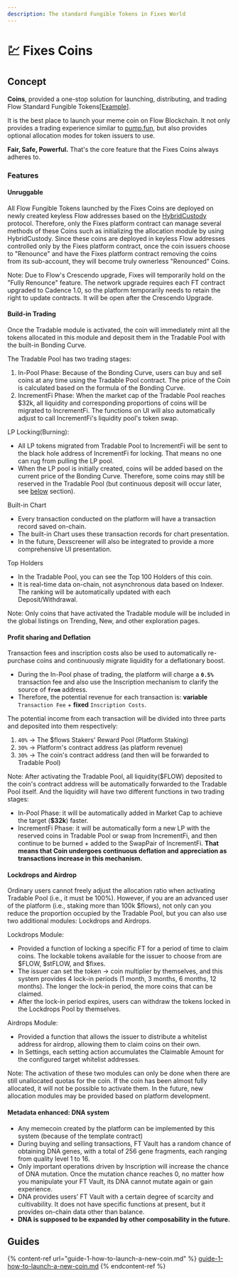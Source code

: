```yaml
---
description: The standard Fungible Tokens in Fixes World
---
```


# 💹 Fixes Coins

## Concept

**Coins**, provided a one-stop solution for launching, distributing, and trading Flow Standard Fungible Tokens[\[Example\]](https://github.com/onflow/flow-ft).

It is the best place to launch your meme coin on Flow Blockchain. It not only provides a trading experience similar to [pump.fun](https://pump.fun/), but also provides optional allocation modes for token issuers to use.

**Fair, Safe, Powerful.** That's the core feature that the Fixes Coins always adheres to.

### Features

#### Unruggable

All Flow Fungible Tokens launched by the Fixes Coins are deployed on newly created keyless Flow addresses based on the [HybridCustody](https://github.com/onflow/hybrid-custody/) protocol. Therefore, only the Fixes platform contract can manage several methods of these Coins such as initializing the allocation module by using HybridCustody. Since these coins are deployed in keyless Flow addresses controlled only by the Fixes platform contract, once the coin issuers choose to "Renounce" and have the Fixes platform contract removing the coins from its sub-account, they will become truly ownerless "Renounced" Coins.

Note: Due to Flow's Crescendo upgrade, Fixes will temporarily hold on the "Fully Renounce" feature. The network upgrade requires each FT contract upgraded to Cadence 1.0, so the platform temporarily needs to retain the right to update contracts. It will be open after the Crescendo Upgrade.

#### Build-in Trading

Once the Tradable module is activated, the coin will immediately mint all the tokens allocated in this module and deposit them in the Tradable Pool with the built-in Bonding Curve.

The Tradable Pool has two trading stages:

1. In-Pool Phase: Because of the Bonding Curve, users can buy and sell coins at any time using the Tradable Pool contract. The price of the Coin is calculated based on the formula of the Bonding Curve.
2. IncrementFi Phase: When the market cap of the Tradable Pool reaches $32k, all liquidity and corresponding proportions of coins will be migrated to IncrementFi. The functions on UI will also automatically adjust to call IncrementFi's liquidity pool's token swap.

LP Locking(Burning):

* All LP tokens migrated from Tradable Pool to IncrementFi will be sent to the black hole address of IncrementFi for locking. That means no one can rug from pulling the LP pool.
* When the LP pool is initially created, coins will be added based on the current price of the Bonding Curve. Therefore, some coins may still be reserved in the Tradable Pool (but continuous deposit will occur later, see [below](./#profit-sharing-and-deflation) section).

Built-in Chart

* Every transaction conducted on the platform will have a transaction record saved on-chain.
* The built-in Chart uses these transaction records for chart presentation.
* In the future, Dexscreener will also be integrated to provide a more comprehensive UI presentation.

Top Holders

* In the Tradable Pool, you can see the Top 100 Holders of this coin.
* It is real-time data on-chain, not asynchronous data based on Indexer. The ranking will be automatically updated with each Deposit/Withdrawal.

Note: Only coins that have activated the Tradable module will be included in the global listings on Trending, New, and other exploration pages.

#### Profit sharing and Deflation

Transaction fees and inscription costs also be used to automatically re-purchase coins and continuously migrate liquidity for a deflationary boost.

* During the In-Pool phase of trading, the platform will charge a **`0.5%`** transaction fee and also use the Inscription mechanism to clarify the source of **`from`** address.
* Therefore, the potential revenue for each transaction is: **variable** `Transaction Fee` + **fixed** `Inscription Costs`.

The potential income from each transaction will be divided into three parts and deposited into them respectively:

1. `40%` -> The $flows Stakers' Reward Pool (Platform Staking)
2. `30%` -> Platform's contract address (as platform revenue)
3. `30%` -> The coin's contract address (and then will be forwarded to Tradable Pool)

Note: After activating the Tradable Pool, all liquidity($FLOW) deposited to the coin's contract address will be automatically forwarded to the Tradable Pool itself. And the liquidity will have two different functions in two trading stages:

* In-Pool Phase:  it will be automatically added in Market Cap to achieve the target (**$32k**) faster.
* IncrementFi Phase: it will be automatically form a new LP with the reserved coins in Tradable Pool or swap from IncrementFi, and then continue to be burned + added to the SwapPair of IncrementFi. **That means that Coin undergoes continuous deflation and appreciation as transactions increase in this mechanism.**

#### Lockdrops and Airdrop

Ordinary users cannot freely adjust the allocation ratio when activating Tradable Pool (i.e., it must be 100%). However, if you are an advanced user of the platform (i.e., staking more than 100k $flows), not only can you reduce the proportion occupied by the Tradable Pool, but you can also use two additional modules: Lockdrops and Airdrops.

Lockdrops Module:

* Provided a function of locking a specific FT for a period of time to claim coins. The lockable tokens available for the issuer to choose from are $FLOW, $stFLOW, and $fixes.
* The issuer can set the token → coin multiplier by themselves, and this system provides 4 lock-in periods (1 month, 3 months, 6 months, 12 months). The longer the lock-in period, the more coins that can be claimed.
* After the lock-in period expires, users can withdraw the tokens locked in the Lockdrops Pool by themselves.

Airdrops Module:

* Provided a function that allows the issuer to distribute a whitelist address for airdrop, allowing them to claim coins on their own.
* In Settings, each setting action accumulates the Claimable Amount for the configured target whitelist addresses.

Note: The activation of these two modules can only be done when there are still unallocated quotas for the coin. If the coin has been almost fully allocated, it will not be possible to activate them. In the future, new allocation modules may be provided based on platform development.

#### Metadata enhanced: DNA system

* Any memecoin created by the platform can be implemented by this system (because of the template contract)
* During buying and selling transactions, FT Vault has a random chance of obtaining DNA genes, with a total of 256 gene fragments, each ranging from quality level 1 to 16.
* Only important operations driven by Inscription will increase the chance of DNA mutation. Once the mutation chance reaches 0, no matter how you manipulate your FT Vault, its DNA cannot mutate again or gain experience.
* DNA provides users’ FT Vault with a certain degree of scarcity and cultivability. It does not have specific functions at present, but it provides on-chain data other than balance.
* **DNA is supposed to be expanded by other composability in the future.**

## &#x20;Guides

{% content-ref url="guide-1-how-to-launch-a-new-coin.md" %}
[guide-1-how-to-launch-a-new-coin.md](guide-1-how-to-launch-a-new-coin.md)
{% endcontent-ref %}
